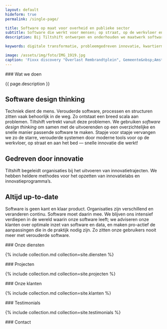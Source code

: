 ```yaml
---
layout: default
hideform: true
permalink: /single-page/

title: Software op maat voor overheid en publieke sector
subtitle: Software die werkt voor mensen; op straat, op de werkvloer en aan het bed.
description: Bij Tiltshift ontwerpen en onderhouden we maatwerk software voor de overheid en de publieke sector.

keywords: digitale transformatie, probleemgedreven innovatie, kwartiermaker, human centered design, software design thinking, service design, lean startup, lean ux, agile development, xp, scrum, labs, apps, projecten, advies, consultancy, overheid, overheden, publieke sector, mens centraal, common ground, open source, creative commons, creative thinking, open collaboration

image: /assets/img/foto/IMG_1919.jpg
caption: 'Fixxx discovery "Overlast Rembrandtplein", Gemeente&nbsp;Amsterdam'
---
```

<a name="wat-we-doen"/>
### Wat we doen

{{ page.description }}

## Software design thinking
Techniek dient de mens. Verouderde software, processen en structuren zitten vaak behoorlijk in de weg. Zo ontstaat een breed scala aan problemen. Tiltshift vertrekt vanuit deze problemen. We gebruiken *software design thinking* om samen met de uitvoerenden op een overzichtelijke en snelle manier passende software te maken. Stapje voor stapje vervangen we zo de starre, verouderde systemen door moderne tools voor op de werkvloer, op straat en aan het bed — snelle innovatie die werkt!

## Gedreven door innovatie
Tiltshift begeleidt organisaties bij het uitvoeren van innovatietrajecten. We hebben heldere methodes voor het opzetten van innovatielabs en innovatieprogramma’s.

## Altijd up-to-date
Software is geen kant en klaar product. Organisaties zijn verschillend en veranderen continu. Software moet daarin mee. We blijven ons intensief verdiepen in de wereld waarin onze software leeft; we adviseren onze klanten over optimale inzet van software en data, en maken pro-actief de aanpassingen die in de praktijk nodig zijn. Zo zitten onze gebruikers nooit meer met verouderde software.

<a name="onze-diensten"/>
### Onze diensten

{% include collection.md collection=site.diensten %}

<a name="projecten"/>
### Projecten

{% include collection.md collection=site.projecten %}

<a name="klanten"/>
### Onze klanten

{% include collection.md collection=site.klanten %}

<a name="testimonials"/>
### Testimonials

{% include collection.md collection=site.testimonials %}

<a name="contact"/>
### Contact